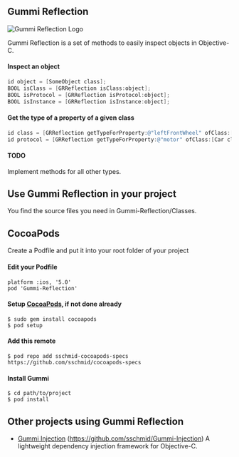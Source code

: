 ## Gummi Reflection
![Gummi Reflection Logo](http://sschmid.com/Libs/Gummi-Reflection/Gummi-Reflection-128.png)

Gummi Reflection is a set of methods to easily inspect objects in Objective-C.

#### Inspect an object
```objective-c
id object = [SomeObject class];
BOOL isClass = [GRReflection isClass:object];
BOOL isProtocol = [GRReflection isProtocol:object];
BOOL isInstance = [GRReflection isInstance:object];
```

#### Get the type of a property of a given class
```objective-c
id class = [GRReflection getTypeForProperty:@"leftFrontWheel" ofClass:[Car class]]; // returns class 'Wheel'
id protocol = [GRReflection getTypeForProperty:@"motor" ofClass:[Car class]]; // returns protocol <Motor>
```

#### TODO
Implement methods for all other types.

## Use Gummi Reflection in your project
You find the source files you need in Gummi-Reflection/Classes.

## CocoaPods
Create a Podfile and put it into your root folder of your project

#### Edit your Podfile
```
platform :ios, '5.0'
pod 'Gummi-Reflection'
```

#### Setup [CocoaPods], if not done already
```
$ sudo gem install cocoapods
$ pod setup
```

#### Add this remote
```
$ pod repo add sschmid-cocoapods-specs https://github.com/sschmid/cocoapods-specs
```

#### Install Gummi
```
$ cd path/to/project
$ pod install
```

## Other projects using Gummi Reflection

* [Gummi Injection] (https://github.com/sschmid/Gummi-Injection) A lightweight dependency injection framework for Objective-C.

[cocoapods]: http://cocoapods.org/
[Gummi Injection]: https://github.com/sschmid/Gummi-Injection/
